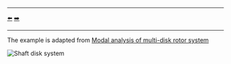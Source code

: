 ***
[⬅️](../0023/README.md "Previous example")
[➡️](../0025/README.md "Next example")
***

The example is adapted from [Modal analysis of multi-disk rotor system](http://dx.doi.org/10.3126/jiee.v7i1.66238)

![Shaft disk system](shaft_disk_system.png)
